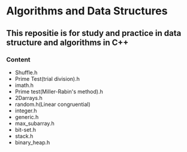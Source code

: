 # Algorithms and Data Structures

## This repositie is for study and practice in data structure and algorithms in C++

### Content
    
   - Shuffle.h
   - Prime Test(trial division).h
   - imath.h
   - Prime test(Miller-Rabin's method).h
   - 2Darrays.h
   - random.h(Linear congruential)
   - integer.h
   - generic.h
   - max_subarray.h
   - bit-set.h
   - stack.h
   - binary_heap.h
